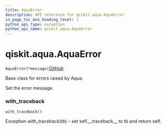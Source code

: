 ```yaml
---
title: AquaError
description: API reference for qiskit.aqua.AquaError
in_page_toc_min_heading_level: 1
python_api_type: exception
python_api_name: qiskit.aqua.AquaError
---
```


# qiskit.aqua.AquaError

<span id="qiskit.aqua.AquaError" />

`AquaError(*message)`[GitHub](https://github.com/qiskit-community/qiskit-aqua/tree/stable/0.9/qiskit/aqua/aqua_error.py "view source code")

Base class for errors raised by Aqua.

Set the error message.

### with\_traceback

<span id="qiskit.aqua.AquaError.with_traceback" />

`with_traceback()`

Exception.with\_traceback(tb) – set self.\_\_traceback\_\_ to tb and return self.

